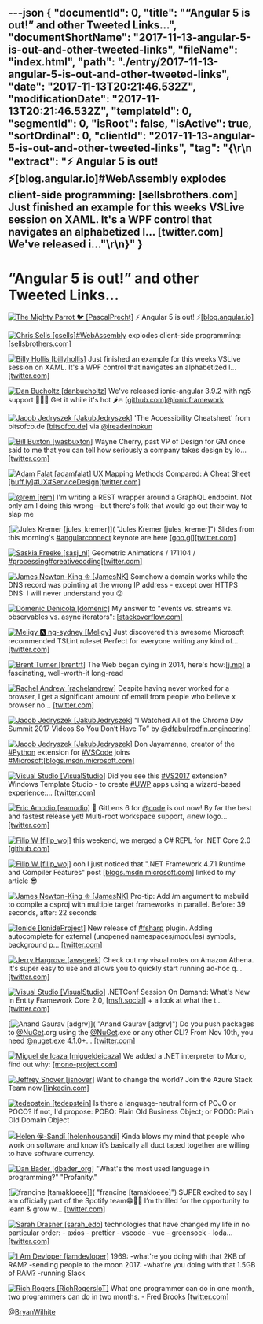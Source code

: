 ---json
{
  "documentId": 0,
  "title": "“Angular 5 is out!” and other Tweeted Links…",
  "documentShortName": "2017-11-13-angular-5-is-out-and-other-tweeted-links",
  "fileName": "index.html",
  "path": "./entry/2017-11-13-angular-5-is-out-and-other-tweeted-links",
  "date": "2017-11-13T20:21:46.532Z",
  "modificationDate": "2017-11-13T20:21:46.532Z",
  "templateId": 0,
  "segmentId": 0,
  "isRoot": false,
  "isActive": true,
  "sortOrdinal": 0,
  "clientId": "2017-11-13-angular-5-is-out-and-other-tweeted-links",
  "tag": "{\r\n  \"extract\": \"⚡️ Angular 5 is out! ⚡️[blog.angular.io]#WebAssembly explodes client-side programming: [sellsbrothers.com] Just finished an example for this weeks VSLive session on XAML. It's a WPF control that navigates an alphabetized l… [twitter.com] We've released i...\"\r\n}"
}
---

# “Angular 5 is out!” and other Tweeted Links…

[<img alt="The Mighty Parrot 🐦 [PascalPrecht]" src="https://songhay.blob.core.windows.net/shared-social-twitter/PascalPrecht.jpg">](https://t.co/fadbJsXZaq "The Mighty Parrot 🐦 [PascalPrecht]") ⚡️ Angular 5 is out! ⚡️[[blog.angular.io]](https://blog.angular.io/version-5-0-0-of-angular-now-available-37e414935ced)

[<img alt="Chris Sells [csells]" src="https://songhay.blob.core.windows.net/shared-social-twitter/csells.jpg">](http://t.co/9rL4Xj9Y9v "Chris Sells [csells]")[#WebAssembly](http://twitter.com/search?q=%23WebAssembly) explodes client-side programming: [[sellsbrothers.com]](http://sellsbrothers.com/webassembly-explodes-client-side-programming)

[<img alt="Billy Hollis [billyhollis]" src="https://songhay.blob.core.windows.net/shared-social-twitter/billyhollis.jpg">](https://t.co/LvJEYRzwk5 "Billy Hollis [billyhollis]") Just finished an example for this weeks VSLive session on XAML. It's a WPF control that navigates an alphabetized l… [[twitter.com]](https://twitter.com/i/web/status/929393089210404870)

[<img alt="Dan Bucholtz [danbucholtz]" src="https://songhay.blob.core.windows.net/shared-social-twitter/danbucholtz.jpg">](https://t.co/DDV1cel8KU "Dan Bucholtz [danbucholtz]") We've released ionic-angular 3.9.2 with ng5 support 🎉😍🎉 Get it while it's hot 🌶️🔥 [[github.com]](https://github.com/ionic-team/ionic/releases/tag/v3.9.2)[@Ionicframework](http://twitter.com/Ionicframework)

[<img alt="Jacob Jedryszek [JakubJedryszek]" src="https://songhay.blob.core.windows.net/shared-social-twitter/JakubJedryszek.jpg">](https://t.co/OdJs1nI4ou "Jacob Jedryszek [JakubJedryszek]") 'The Accessibility Cheatsheet' from bitsofco.de [[bitsofco.de]](https://bitsofco.de/the-accessibility-cheatsheet/) via [@ireaderinokun](http://twitter.com/ireaderinokun)

[<img alt="Bill Buxton [wasbuxton]" src="https://songhay.blob.core.windows.net/shared-social-twitter/wasbuxton.jpg">](http://t.co/GIaT5EqCkM "Bill Buxton [wasbuxton]") Wayne Cherry, past VP of Design for GM once said to me that you can tell how seriously a company takes design by lo… [[twitter.com]](https://twitter.com/i/web/status/929015385751404544)

[<img alt="Adam Falat [adamfalat]" src="https://songhay.blob.core.windows.net/shared-social-twitter/adamfalat.png">](https://t.co/DRNHcUhgF7 "Adam Falat [adamfalat]") UX Mapping Methods Compared: A Cheat Sheet [[buff.ly]](https://buff.ly/2lXyQhn)[#UX](http://twitter.com/search?q=%23UX)[#ServiceDesign](http://twitter.com/search?q=%23ServiceDesign)[[twitter.com]](https://twitter.com/adamfalat/status/927604870303055874/photo/1)

[<img alt="@rem [rem]" src="https://songhay.blob.core.windows.net/shared-social-twitter/rem.jpeg">](https://t.co/JVwPgAdoD4 "@rem [rem]") I'm writing a REST wrapper around a GraphQL endpoint. Not only am I doing this wrong—but there's folk that would go out their way to slap me

[<img alt="Jules Kremer [jules_kremer]" src="https://songhay.blob.core.windows.net/shared-social-twitter/jules_kremer.jpg">]( "Jules Kremer [jules_kremer]") Slides from this morning's [#angularconnect](http://twitter.com/search?q=%23angularconnect) keynote are here [[goo.gl]](https://goo.gl/17o7nS)[[twitter.com]](https://twitter.com/jules_kremer/status/927906921369219072/photo/1)

[<img alt="Saskia Freeke [sasj_nl]" src="https://songhay.blob.core.windows.net/shared-social-twitter/sasj_nl.jpeg">](https://t.co/wX7KkVtJAi "Saskia Freeke [sasj_nl]") Geometric Animations / 171104 / [#processing](http://twitter.com/search?q=%23processing)[#creativecoding](http://twitter.com/search?q=%23creativecoding)[[twitter.com]](https://twitter.com/sasj_nl/status/926850504923189249/photo/1)

[<img alt="James Newton-King ♔ [JamesNK]" src="https://songhay.blob.core.windows.net/shared-social-twitter/JamesNK.jpeg">](http://t.co/NT5azIWwVG "James Newton-King ♔ [JamesNK]") Somehow a domain works while the DNS record was pointing at the wrong IP address - except over HTTPS DNS: I will never understand you 😕

[<img alt="Domenic Denicola [domenic]" src="https://songhay.blob.core.windows.net/shared-social-twitter/domenic.jpg">](https://t.co/wyjIkcsTnc "Domenic Denicola [domenic]") My answer to "events vs. streams vs. observables vs. async iterators": [[stackoverflow.com]](https://stackoverflow.com/a/47214496/3191)

[<img alt="Meligy 🅰️ ng-sydney [Meligy]" src="https://songhay.blob.core.windows.net/shared-social-twitter/Meligy.jpeg">](https://t.co/l318930X1B "Meligy 🅰️ ng-sydney [Meligy]") Just discovered this awesome Microsoft recommended TSLint ruleset Perfect for everyone writing any kind of… [[twitter.com]](https://twitter.com/i/web/status/928836644852998144)

[<img alt="Brent Turner [brentrt]" src="https://songhay.blob.core.windows.net/shared-social-twitter/brentrt.jpg">](https://t.co/eQHp864AP8 "Brent Turner [brentrt]") The Web began dying in 2014, here's how:[[j.mp]](http://j.mp/2zgcpab) a fascinating, well-worth-it long-read

[<img alt="Rachel Andrew [rachelandrew]" src="https://songhay.blob.core.windows.net/shared-social-twitter/rachelandrew.jpg">](https://t.co/bnYdfVIAqQ "Rachel Andrew [rachelandrew]") Despite having never worked for a browser, I get a significant amount of email from people who believe x browser no… [[twitter.com]](https://twitter.com/i/web/status/929454609776742401)

[<img alt="Jacob Jedryszek [JakubJedryszek]" src="https://songhay.blob.core.windows.net/shared-social-twitter/JakubJedryszek.jpg">](https://t.co/OdJs1nI4ou "Jacob Jedryszek [JakubJedryszek]") “I Watched All of the Chrome Dev Summit 2017 Videos So You Don’t Have To” by [@dfabu](http://twitter.com/dfabu)[[redfin.engineering]](https://redfin.engineering/i-watched-all-of-the-chrome-dev-summit-2017-videos-so-you-dont-have-to-9b62a593c3cb)

[<img alt="Jacob Jedryszek [JakubJedryszek]" src="https://songhay.blob.core.windows.net/shared-social-twitter/JakubJedryszek.jpg">](https://t.co/OdJs1nI4ou "Jacob Jedryszek [JakubJedryszek]") Don Jayamanne, creator of the [#Python](http://twitter.com/search?q=%23Python) extension for [#VSCode](http://twitter.com/search?q=%23VSCode) joins [#Microsoft](http://twitter.com/search?q=%23Microsoft)[[blogs.msdn.microsoft.com]](https://blogs.msdn.microsoft.com/pythonengineering/2017/11/09/don-jayamanne-joins-microsoft/)

[<img alt="Visual Studio [VisualStudio]" src="https://songhay.blob.core.windows.net/shared-social-twitter/VisualStudio.jpg">](http://t.co/OqnL9IGcUY "Visual Studio [VisualStudio]") Did you see this [#VS2017](http://twitter.com/search?q=%23VS2017) extension? Windows Template Studio - to create [#UWP](http://twitter.com/search?q=%23UWP) apps using a wizard-based experience:… [[twitter.com]](https://twitter.com/i/web/status/925785015673344001)

[<img alt="Eric Amodio [eamodio]" src="https://songhay.blob.core.windows.net/shared-social-twitter/eamodio.png">](https://t.co/BMwlGhCWWz "Eric Amodio [eamodio]") 📣 GitLens 6 for [@code](http://twitter.com/code) is out now! By far the best and fastest release yet! Multi-root workspace support, 🔥new logo… [[twitter.com]](https://twitter.com/i/web/status/928494619125600256)

[<img alt="Filip W [filip_woj]" src="https://songhay.blob.core.windows.net/shared-social-twitter/filip_woj.jpg">](http://t.co/VCkinoHijZ "Filip W [filip_woj]") this weekend, we merged a C# REPL for .NET Core 2.0 [[github.com]](https://github.com/filipw/dotnet-script/pull/163)

[<img alt="Filip W [filip_woj]" src="https://songhay.blob.core.windows.net/shared-social-twitter/filip_woj.jpg">](http://t.co/VCkinoHijZ "Filip W [filip_woj]") ooh I just noticed that ".NET Framework 4.7.1 Runtime and Compiler Features" post [[blogs.msdn.microsoft.com]](https://blogs.msdn.microsoft.com/dotnet/2017/09/28/net-framework-4-7-1-runtime-and-compiler-features/) linked to my article 😎

[<img alt="James Newton-King ♔ [JamesNK]" src="https://songhay.blob.core.windows.net/shared-social-twitter/JamesNK.jpeg">](http://t.co/NT5azIWwVG "James Newton-King ♔ [JamesNK]") Pro-tip: Add /m argument to msbuild to compile a csproj with multiple target frameworks in parallel. Before: 39 seconds, after: 22 seconds

[<img alt="Ionide [IonideProject]" src="https://songhay.blob.core.windows.net/shared-social-twitter/IonideProject.png">](http://t.co/oTVbst4c20 "Ionide [IonideProject]") New release of [#fsharp](http://twitter.com/search?q=%23fsharp) plugin. Adding autocomplete for external (unopened namespaces/modules) symbols, background p… [[twitter.com]](https://twitter.com/i/web/status/928036732905410560)

[<img alt="Jerry Hargrove [awsgeek]" src="https://songhay.blob.core.windows.net/shared-social-twitter/awsgeek.jpeg">](https://t.co/gVLLOhxWHB "Jerry Hargrove [awsgeek]") Check out my visual notes on Amazon Athena. It's super easy to use and allows you to quickly start running ad-hoc q… [[twitter.com]](https://twitter.com/i/web/status/929000781654540288)

[<img alt="Visual Studio [VisualStudio]" src="https://songhay.blob.core.windows.net/shared-social-twitter/VisualStudio.jpg">](http://t.co/OqnL9IGcUY "Visual Studio [VisualStudio]") .NETConf Session On Demand: What's New in Entity Framework Core 2.0, [[msft.social]](http://msft.social/E7awJe) + a look at what the t… [[twitter.com]](https://twitter.com/i/web/status/925862525895368704)

[<img alt="Anand Gaurav [adgrv]" src="https://songhay.blob.core.windows.net/shared-social-twitter/adgrv.jpg">]( "Anand Gaurav [adgrv]") Do you push packages to [@NuGet](http://twitter.com/NuGet).org using the [@NuGet](http://twitter.com/NuGet).exe or any other CLI? From Nov 10th, you need [@nuget](http://twitter.com/nuget).exe 4.1.0+… [[twitter.com]](https://twitter.com/i/web/status/926140980893442048)

[<img alt="Miguel de Icaza [migueldeicaza]" src="https://songhay.blob.core.windows.net/shared-social-twitter/migueldeicaza.png">](https://t.co/W8ndBXhQVx "Miguel de Icaza [migueldeicaza]") We added a .NET interpreter to Mono, find out why: [[mono-project.com]](http://www.mono-project.com/news/2017/11/13/mono-interpreter/)

[<img alt="Jeffrey Snover [jsnover]" src="https://songhay.blob.core.windows.net/shared-social-twitter/jsnover.jpg">](https://t.co/QYHvGE7Gju "Jeffrey Snover [jsnover]") Want to change the world? Join the Azure Stack Team now.[[linkedin.com]](https://www.linkedin.com/pulse/join-azure-stack-team-now-jeffrey-snover/?published=t)

[<img alt="tedepstein [tedepstein]" src="https://songhay.blob.core.windows.net/shared-social-twitter/tedepstein.jpg">](https://t.co/M8QTMWPfcD "tedepstein [tedepstein]") Is there a language-neutral form of POJO or POCO? If not, I'd propose: POBO: Plain Old Business Object; or PODO: Plain Old Domain Object

[<img alt="Helen 侯-Sandí [helenhousandi]" src="https://songhay.blob.core.windows.net/shared-social-twitter/helenhousandi.jpg">](https://t.co/MuW82Y2qP2 "Helen 侯-Sandí [helenhousandi]") Kinda blows my mind that people who work on software and know it’s basically all duct taped together are willing to have software currency.

[<img alt="Dan Bader [dbader_org]" src="https://songhay.blob.core.windows.net/shared-social-twitter/dbader_org.jpg">](https://t.co/MZwP2VGyfa "Dan Bader [dbader_org]") "What's the most used language in programming?" "Profanity."

[<img alt="francine [tamakloeee]" src="https://songhay.blob.core.windows.net/shared-social-twitter/tamakloeee.jpg">]( "francine [tamakloeee]") SUPER excited to say I am officially part of the Spotify team😁🙌🏾 I’m thrilled for the opportunity to learn & grow w… [[twitter.com]](https://twitter.com/i/web/status/928414999479013377)

[<img alt="Sarah Drasner [sarah_edo]" src="https://songhay.blob.core.windows.net/shared-social-twitter/sarah_edo.jpg">](https://t.co/pr1NhYseRK "Sarah Drasner [sarah_edo]") technologies that have changed my life in no particular order: - axios - prettier - vscode - vue - greensock - loda… [[twitter.com]](https://twitter.com/i/web/status/929478677523341313)

[<img alt="I Am Devloper [iamdevloper]" src="https://songhay.blob.core.windows.net/shared-social-twitter/iamdevloper.jpeg">](http://t.co/Hcd0PBjb "I Am Devloper [iamdevloper]") 1969: -what're you doing with that 2KB of RAM? -sending people to the moon 2017: -what're you doing with that 1.5GB of RAM? -running Slack

[<img alt="Rich Rogers [RichRogersIoT]" src="https://songhay.blob.core.windows.net/shared-social-twitter/RichRogersIoT.jpg">](https://t.co/0hMHqujClN "Rich Rogers [RichRogersIoT]") What one programmer can do in one month, two programmers can do in two months. - Fred Brooks [[twitter.com]](https://twitter.com/RichRogersIoT/status/928744358941257728/photo/1)

@[BryanWilhite](https://twitter.com/BryanWilhite)
